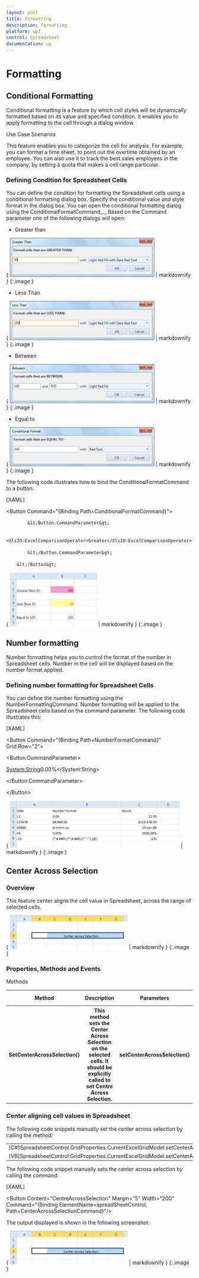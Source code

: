 ```yaml
---
layout: post
title: Formatting
description: formatting
platform: wpf
control: Spreadsheet
documentation: ug
---
```


# Formatting

## Conditional Formatting 

Conditional formatting is a feature by which cell styles will be dynamically formatted based on its value and specified condition. It enables you to apply formatting to the cell through a dialog window. 



Use Case Scenarios 

This feature enables you to categorize the cell for analysis.  For example, you can format a time sheet, to point out the overtime obtained by an employee. You can also use it to track the best sales employees in the company, by setting a quota that makes a cell range particular.



### Defining Condition for Spreadsheet Cells

You can define the condition for formatting the Spreadsheet cells using a conditional formatting dialog box. Specify the conditional value and style format in the dialog box. You can open the conditional formatting dialog using the ConditionalFormatCommand_._ Based on the Command parameter one of the following dialogs will open:



* Greater than



{ ![](Formatting_images/Formatting_img1.png) | markdownify }
{:.image }




* Less Than



{ ![](Formatting_images/Formatting_img2.png) | markdownify }
{:.image }




* Between



{ ![](Formatting_images/Formatting_img3.png) | markdownify }
{:.image }




* Equal to 



{ ![](Formatting_images/Formatting_img4.png) | markdownify }
{:.image }




The following code illustrates how to bind the ConditionalFormatCommand to a button: 



[XAML]



&lt;Button Command="{Binding Path=ConditionalFormatCommand}"&gt;

            &lt;Button.CommandParameter&gt;

                <XlsIO:ExcelComparisonOperator>Greater</XlsIO:ExcelComparisonOperator>

            &lt;/Button.CommandParameter&gt;

        &lt;/Button&gt;



{ ![](Formatting_images/Formatting_img5.png) | markdownify }
{:.image }




## Number formatting

Number formatting helps you to control the format of the number in Spreadsheet cells. Number in the cell will be displayed based on the number format applied. 

### Defining number formatting for Spreadsheet Cells

You can define the number formatting using the NumberFormattingCommand. Number formatting will be applied to the Spreadsheet cells based on the command parameter. The following code illustrates this:



[XAML]



&lt;Button Command="{Binding Path=NumberFormatCommand}" Grid.Row="2"&gt;

&lt;Button.CommandParameter&gt;

<System:String>0.00%&lt;/System:String&gt;

&lt;/Button.CommandParameter&gt;

&lt;/Button&gt;



{ ![](Formatting_images/Formatting_img6.png) | markdownify }
{:.image }




## Center Across Selection

### Overview

This feature center aligns the cell value in Spreadsheet, across the range of selected cells. 



{ ![](Formatting_images/Formatting_img7.png) | markdownify }
{:.image }




### Properties, Methods and Events

Methods

<table>
<tr>
<th>
Method </th><th>
Description </th><th>
Parameters </th><th>
Type </th><th>
Return Type </th></tr>
<tr>
<th>
SetCenterAcrossSelection()</th><th>
This method sets the Center Across Selection on the selected cells. It should be explicitly called to set Centre Across Selection.</th><th>
setCenterAcrossSelection() </th><th>
null</th><th>
void </th></tr>
</table>


### Center aligning cell values in Spreadsheet

The following code snippets manually set the center across selection by calling the method: 



<table>
<tr>
<td>
[C#]SpreadsheetControl.GridProperties.CurrentExcelGridModel.setCenterAcrossSelection();</td></tr>
<tr>
<td>
 [VB]SpreadsheetControl.GridProperties.CurrentExcelGridModel.setCenterAcrossSelection()</td></tr>
</table>


The following code snippet manually sets the center across selection by calling the command: 



[XAML]

&lt;Button Content="CentreAcrossSelection" Margin="5" Width="200" Command="{Binding ElementName=spreadSheetControl, Path=CenterAcrossSelectionCommand}"/&gt;





The output displayed is shown in the following screenshot:



{ ![](Formatting_images/Formatting_img8.png) | markdownify }
{:.image }


